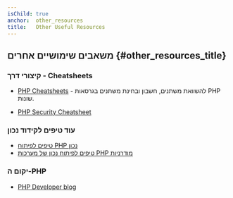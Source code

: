 ```yaml
---
isChild: true
anchor:  other_resources
title:   Other Useful Resources
---
```


## משאבים שימושיים אחרים {#other_resources_title}

### קיצורי דרך - Cheatsheets

* [PHP Cheatsheets](http://phpcheatsheets.com/) - להשוואת משתנים, חשבון ובחינת משתנים בגרסאות PHP שונות.

* [PHP Security Cheatsheet](https://www.owasp.org/index.php/PHP_Security_Cheat_Sheet)

### עוד טיפים לקידוד נכון

* [טיפים לפיתוח PHP נכון](https://phpbestpractices.org/)
* [טיפים לפיתוח נכון של מערכות PHP מודרניות](https://www.airpair.com/php/posts/best-practices-for-modern-php-development)

### יקום ה-PHP

* [PHP Developer blog](http://blog.phpdeveloper.org/)
